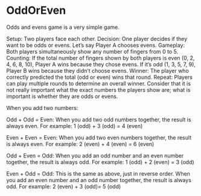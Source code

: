 # OddOrEven
Odds and evens game is a very simple game.

Setup: Two players face each other.
Decision: One player decides if they want to be odds or evens. Let’s say Player A chooses evens.
Gameplay: Both players simultaneously show any number of fingers from 0 to 5.
Counting: If the total number of fingers shown by both players is even (0, 2, 4, 6, 8, 10), Player A wins because they chose evens. If it’s odd (1, 3, 5, 7, 9), Player B wins because they didn’t choose evens.
Winner: The player who correctly predicted the total (odd or even) wins that round.
Repeat: Players can play multiple rounds to determine an overall winner.
Consider that it is not really important what the exact numbers the players show are; what is important is whether they are odds or evens.

When you add two numbers:

Odd + Odd = Even: When you add two odd numbers together, the result is always even. For example: 1 (odd) + 3 (odd) = 4 (even)

Even + Even = Even: When you add two even numbers together, the result is always even. For example: 2 (even) + 4 (even) = 6 (even)

Odd + Even = Odd: When you add an odd number and an even number together, the result is always odd. For example: 1 (odd) + 2 (even) = 3 (odd)

Even + Odd = Odd: This is the same as above, just in reverse order. When you add an even number and an odd number together, the result is always odd. For example: 2 (even) + 3 (odd)= 5 (odd)
